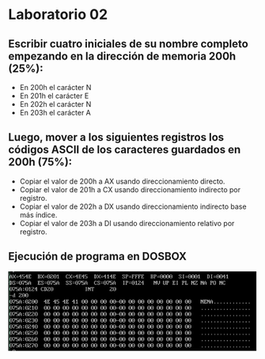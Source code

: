 # Laboratorio 02

## Escribir cuatro iniciales de su nombre completo empezando en la dirección de memoria 200h (25%):
 - En 200h el carácter N
 - En 201h el carácter E
 - En 202h el carácter N
 - En 203h el carácter A

## Luego, mover a los siguientes registros los códigos ASCII de los caracteres guardados en 200h (75%):
 - Copiar el valor de 200h a AX usando direccionamiento directo.
 - Copiar el valor de 201h a CX usando direccionamiento indirecto por registro.
 - Copiar el valor de 202h a DX usando direccionamiento indirecto base más índice.
 - Copiar el valor de 203h a DI usando direccionamiento relativo por registro.

 ## Ejecución de programa en DOSBOX

![Ejecucion](EjecucionDosBox.jpg?raw=true "Optional Title")
